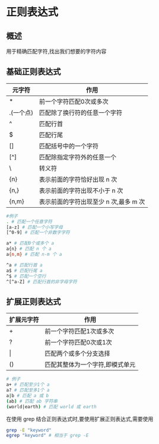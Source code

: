 # 正则表达式

## 概述

用于精确匹配字符,找出我们想要的字符内容

## 基础正则表达式

| 元字符    | 作用                                  |
| --------- | ------------------------------------- |
| *        | 前一个字符匹配0次或多次               |
| .(一个点) | 匹配除了换行符的任意一个字符          |
| ^         | 匹配行首                              |
| \$        | 匹配行尾                              |
| []        | 匹配括号中的一个字符                  |
| [^]       | 匹配除指定字符外的任意一个            |
| \         | 转义符                                |
| {n}       | 表示前面的字符恰好出现 n 次           |
| {n,}      | 表示前面的字符出现不小于 n 次         |
| {n,m}     | 表示前面的字符出现至少 n 次,最多 m 次 |

```bash
#例子
. # 匹配一个任意字符
[a-z] # 匹配一个小写字母
[^0-9] # 匹配一个非数字字符

a* # 匹配0个或多个 a
a{n} # 匹配 n 个 a
a{n,m} # 匹配 n-m 个 a

^a # 匹配行首 a
a$ # 匹配行尾 a
^$ # 匹配一个空行
^[^a-Z] # 匹配行首的非字母字符
```

## 扩展正则表达式

| 扩展元字符 | 作用                            |
| ---------- | ------------------------------- |
| +          | 前一个字符匹配1次或多次         |
| ?          | 前一个字符匹配0次或1次          |
| \|         | 匹配两个或多个分支选择          |
| ()         | 匹配其整体为一个字符,即模式单元 |

```bash
# 例子
a+ # 匹配至少1个 a
a? # 匹配至多1个 a
a|b # 匹配 a 或 b
(ab) # 匹配 ab 字符串
(world|earth) # 匹配 world 或 earth
```

在使用 grep 结合正则表达式时,要使用扩展正则表达式,需要使用

```bash
grep -E "keyword"
egrep "keyword" # 相当于 grep -E
```
